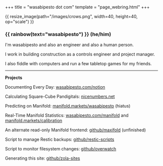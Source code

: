 +++
title = "wasabipesto dot com"
template = "page_webring.html"
+++

{{ resize_image(path="/images/crows.png", width=40, height=40, op="scale") }}

### {{ rainbow(text="wasabipesto") }} (he/him)

I'm wasabipesto and also an engineer and also a human person.

I work in building construction as a controls engineer and project manager.

I also fiddle with computers and run a few tabletop games for my friends.

***

**Projects**

Documenting Every Day: [wasabipesto.com/notion](https://wasabipesto.com/notion)

Calculating Square-Cube Pandigitals: [nicenumbers.net](https://nicenumbers.net)

Predicting on Manifold: [manifold.markets/wasabipesto](https://manifold.markets/wasabipesto) (hiatus)

Real-Time Manifold Statistics: [wasabipesto.com/manifold](https://wasabipesto.com/manifold/markets/) and [manifold.markets/calibration](https://manifold.markets/calibration)

An alternate read-only Manifold frontend: [github/maxifold](https://github.com/wasabipesto/maxifold) (unfinished)

Script to manage Restic backups: [github/restic-scripts](https://github.com/wasabipesto/restic-scripts)

Script to monitor filesystem changes: [github/overwatch](https://github.com/wasabipesto/overwatch)

Generating this site: [github/zola-sites](https://github.com/wasabipesto/zola-sites)